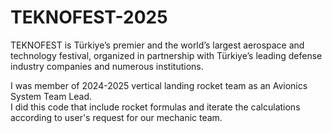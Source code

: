 ﻿# TEKNOFEST-2025

TEKNOFEST is Türkiye’s premier and the world’s largest aerospace and technology festival, organized in partnership with Türkiye’s leading defense industry companies and numerous institutions.

I was member of 2024-2025 vertical landing rocket team as an Avionics System Team Lead.  
I did this code that include rocket formulas and iterate the calculations according to user's request for our mechanic team.


